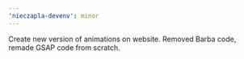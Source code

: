 ```yaml
---
'nieczapla-devenv': minor
---
```


Create new version of animations on website. Removed Barba code, remade GSAP code from scratch.
